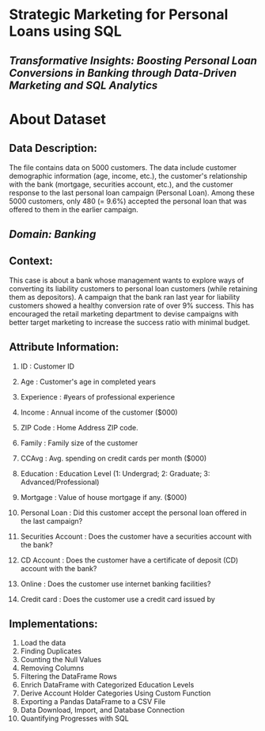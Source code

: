 # **Strategic Marketing for Personal Loans using SQL**
## ***Transformative Insights: Boosting Personal Loan Conversions in Banking through Data-Driven Marketing and SQL Analytics***
# About Dataset
## Data Description:
The file contains data on 5000 customers. The data include customer demographic information (age, income, etc.), the customer's relationship with the bank (mortgage, securities account, etc.), and the customer response to the last personal loan campaign (Personal Loan). Among these 5000 customers, only 480 (= 9.6%) accepted the personal loan that was offered to them in the earlier campaign.

## ***Domain: Banking***

## Context:
This case is about a bank whose management wants to explore ways of converting its liability customers to personal loan customers (while retaining them as depositors). A campaign that the bank ran last year for liability customers showed a healthy conversion rate of over 9% success. This has encouraged the retail marketing department to devise campaigns with better target marketing to increase the success ratio with minimal budget.

## Attribute Information:

1.  ID : Customer ID

2.  Age : Customer's age in completed years

3.  Experience : #years of professional experience

4.  Income : Annual income of the customer ($000)

5.  ZIP Code : Home Address ZIP code.

6.  Family : Family size of the customer

7.  CCAvg : Avg. spending on credit cards per month ($000)

8.  Education : Education Level (1: Undergrad; 2: Graduate; 3: Advanced/Professional)

9.  Mortgage : Value of house mortgage if any. ($000)

10. Personal Loan : Did this customer accept the personal loan offered in the last campaign?

11. Securities Account : Does the customer have a securities account with the bank?

12. CD Account : Does the customer have a certificate of deposit (CD) account with the bank?

13. Online : Does the customer use internet banking facilities?

14. Credit card : Does the customer use a credit card issued by

## Implementations:

1.  Load the data
2.  Finding Duplicates
3.  Counting the Null Values
4.  Removing Columns
5.  Filtering the DataFrame Rows
6.  Enrich DataFrame with Categorized Education Levels
7.  Derive Account Holder Categories Using Custom Function
8.  Exporting a Pandas DataFrame to a CSV File
9.  Data Download, Import, and Database Connection
10. Quantifying Progresses with SQL
